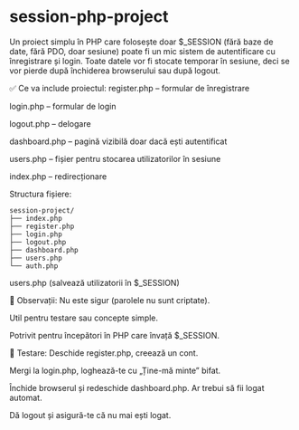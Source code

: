 # session-php-project

Un proiect simplu în PHP care folosește doar $_SESSION (fără baze de date, fără PDO, doar sesiune) poate fi un mic sistem de autentificare cu înregistrare și login. Toate datele vor fi stocate temporar în sesiune, deci se vor pierde după închiderea browserului sau după logout.

✅ Ce va include proiectul:
register.php – formular de înregistrare

login.php – formular de login

logout.php – delogare

dashboard.php – pagină vizibilă doar dacă ești autentificat

users.php – fișier pentru stocarea utilizatorilor în sesiune

index.php – redirecționare

Structura fișiere:
```
session-project/
├── index.php
├── register.php
├── login.php
├── logout.php
├── dashboard.php
├── users.php
└── auth.php
```

users.php (salvează utilizatorii în $_SESSION)

📝 Observații:
Nu este sigur (parolele nu sunt criptate).

Util pentru testare sau concepte simple.

Potrivit pentru începători în PHP care învață $_SESSION.


🧪 Testare:
Deschide register.php, creează un cont.

Mergi la login.php, loghează-te cu „Ține-mă minte” bifat.

Închide browserul și redeschide dashboard.php. Ar trebui să fii logat automat.

Dă logout și asigură-te că nu mai ești logat.

